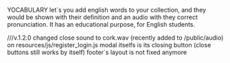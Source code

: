 YOCABULARY let´s you add english words to your collection, and they would be shown with their definition and an audio with they correct pronunciation. It has an educational purpose, for English students.

///v.1.2.0
changed close sound to cork.wav (recently added to /public/audio) on resources/js/register_login.js
modal itselfs is its closing button (close buttons still works by itself)
footer´s layout is not fixed anymore